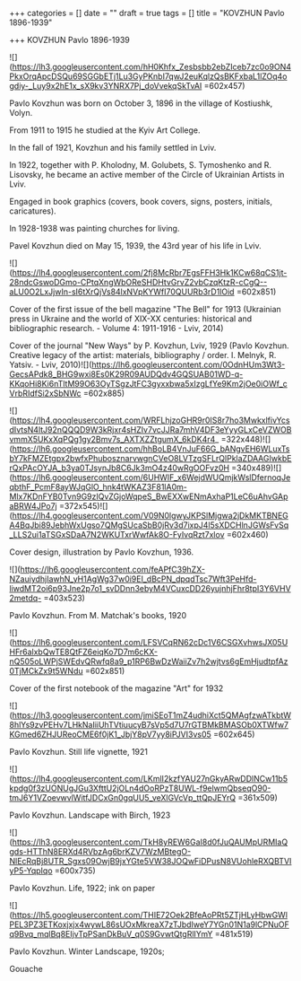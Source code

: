 +++
categories = []
date = ""
draft = true
tags = []
title = "KOVZHUN Pavlo 1896-1939"

+++
KOVZHUN Pavlo 1896-1939

![](https://lh3.googleusercontent.com/hH0Khfx_Zesbsbb2ebZIceb7zc0o9ON4PkxOrqApcDSQu69SGGbETj1Lu3GyPKnbI7qwJ2euKqlzQsBKFxbaL1lZOq4ogdiy-_Luy9x2hE1x_sX9kv3YNRX7Pj_doVvekqSkTvAI =602x457)

Pavlo Kovzhun was born on October 3, 1896 in the village of Kostiushk, Volyn.

From 1911 to 1915 he studied at the Kyiv Art College.

In the fall of 1921, Kovzhun and his family settled in Lviv.

In 1922, together with P. Kholodny, M. Golubets, S. Tymoshenko and R. Lisovsky, he became an active member of the Circle of Ukrainian Artists in Lviv.

Engaged in book graphics (covers, book covers, signs, posters, initials, caricatures).

In 1928-1938 was painting churches for living.

Pavel Kovzhun died on May 15, 1939, the 43rd year of his life in Lviv.

![](https://lh4.googleusercontent.com/2fj8McRbr7EgsFFH3Hk1KCw68qCS1jt-28ndcGswoDGmo-CPtqXngWbOReSHDHtvGrvZ2vbCzqKtzR-cCgQ--aLU0O2LxJjwIn-sI6tXrQjVs84lxNVpKYWfI70QUURb3rD1lOid =602x851)

Cover of the first issue of the bell magazine "The Bell" for 1913 (Ukrainian press in Ukraine and the world of XIX-XX centuries: historical and bibliographic research. - Volume 4: 1911-1916 - Lviv, 2014)

Cover of the journal "New Ways" by P. Kovzhun, Lviv, 1929 (Pavlo Kovzhun. Creative legacy of the artist: materials, bibliography / order. I. Melnyk, R. Yatsiv. - Lviv, 2010)![](https://lh6.googleusercontent.com/0OdnHUm3Wt3-GecsAPdk8_BHG9wxi8Es0K29R09AUDQdv4GQSUAB01WD-q-KKqoHi8Ki6nTltM99O63OyTSgzJtFC3gyxxbwa5xIzgLfYe9Km2jOe0iOWf_cVrbRIdfSi2xSbNWc =602x885)

![](https://lh4.googleusercontent.com/WRFLhjzoGHR9r0IS8r7ho3MwkxlfivYcsdIvtsN4ltJ92nQQQD9W3kRjxr4sHZIv7vcJJRa7mhV4DF3eYyyGLxCeVZWOBvmmX5UKxXqPQg1gy2Bmv7s_AXTXZZtgumX_6kDK4r4_ =322x448)![](https://lh6.googleusercontent.com/hhBoLB4VnJuF66G_bANgvEH6WLuxTsbY7kFMZEtgpx2bwfxPhubosznarvwgnCVeO8LVTzgSFLrQlPklaZDAAGIwkbErQxPAcOYJA_b3ya0TJsynJb8C6Jk3mO4z40wRgOOFvz0H =340x489)![](https://lh6.googleusercontent.com/6UHWIF_x6WejdWUQmjkWslDfernoqJeqbthF_PcmF8ayWJqGlO_hnk4tWKAZ3F81lA0m-Mlx7KDnFYB0Tvn9G9zIQvZGjoWqpeS_BwEXXwENmAxhaP1LeC6uAhvGApaBRW4JPo7j =372x545)![](https://lh4.googleusercontent.com/V09N0lgwyJKPSlMjgwa2jDkMKTBNEGA4BqJbi89JebhWxUgso7QMgSUcaSbB0jRv3d7ixpJ4l5sXDCHlnJGWsFvSq_LLS2ui1aTSGxSDaA7N2WKUTxrWwfAk8O-FyIvqRzt7xlov =602x460)

Cover design, illustration by Pavlo Kovzhun, 1936.

  
![](https://lh6.googleusercontent.com/feAPfC39hZX-NZauiydhjIawhN_yH1AgWg37w0i9EI_dBcPN_dpqdTsc7Wft3PeHfd-liwdMT2oi6p93Jne2p7o1_svDDnn3ebyM4VCuxcDD26yujnhjFhr8tpI3Y6VHV2metdq- =403x523)

Pavlo Kovzhun. From M. Matchak's books, 1920

![](https://lh6.googleusercontent.com/LFSVCqRN62cDc1V6CSGXvhwsJX05UHFr6alxbQwTE8QtFZ6eiqKo7D7m6cKX-nQ505oLWPjSWEdvQRwfq8a9_p1RP6BwDzWaiiZv7h2wjtvs6gEmHjudtpfAz0TjMCkZx9t5WNdu =602x851)

Cover of the first notebook of the magazine "Art" for 1932

![](https://lh3.googleusercontent.com/jmiSEoT1mZ4udhiXct5QMAgfzwATkbtW8hlYs9zvPEHv7LHkNaIiiUhTVtiuucyB7sVp5d7U7rGTBMkBMASOb0XTWfw7KGmed6ZHJUReoCME6f0jK1_JbjY8pV7yy8iPJVI3vs05 =602x645)

Pavlo Kovzhun. Still life vignette, 1921

![](https://lh4.googleusercontent.com/LKmlI2kzfYAU27nGkyARwDDlNCw11b5kpdg0f3zUONUgJGu3XfttU2jOLn4dOoRPzT8UWL-f9elwmQbseqO90-tmJ6Y1VZoevwvlWitfJDCxGn0gqUU5_veXlGVcVp_ttQpJEYrQ =361x509)

Pavlo Kovzhun. Landscape with Birch, 1923

![](https://lh3.googleusercontent.com/TkH8yREW6GaI8d0fJuQAUMpURMIaQgds-HTThN8ERXd4RVbzAg6brKZV7WzMBtegO-NlEcRqBj8UTR_Sgxs09OwjB9jxYGte5VW38JOQwFiDPusN8VUohleRXQBTVIyP5-YqpIqo =600x735)

Pavlo Kovzhun. Life, 1922; ink on paper

![](https://lh5.googleusercontent.com/THIE72Oek2BfeAoPRt5ZTjHLyHbwGWlPEL3PZ3ETKoxjxjx4wywL86sUOxMkreaX7zTJbdIweY7YGn01N1a9lCPNuOFq9Bvq_mqlBq8EIjvTpPSanDkBuV_q0S9GvwtQtgRlIYmY =481x519)

Pavlo Kovzhun. Winter Landscape, 1920s;

Gouache